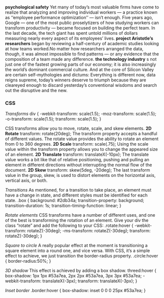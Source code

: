 **psychological safety**
Yet many of today’s most valuable firms have come to realize that analyzing and improving individual workers ­— a practice known as ‘‘employee performance optimization’’ — isn’t enough. 
Five years ago, Google — one of the most public proselytizers of how studying workers can transform productivity — became focused on building the perfect team. In the last decade, the tech giant has spent untold millions of dollars measuring nearly every aspect of its employees’ lives. 
**project Aristotle’s researchers**
began by reviewing a half-century of academic studies looking at how teams worked.No matter how researchers arranged the data, though, it was almost impossible to find patterns — or any evidence that the composition of a team made any difference.
**the technology industry**
s not just one of the fastest growing parts of our economy; it is also increasingly the world’s dominant commercial culture. And at the core of Silicon Valley are certain self-mythologies and dictums: Everything is different now, data reigns supreme, today’s winners deserve to triumph because they are cleareyed enough to discard yesterday’s conventional wisdoms and search out the disruptive and the new.

### CSS
*Transforms*
div {
  -webkit-transform: scale(1.5);
     -moz-transform: scale(1.5);
       -o-transform: scale(1.5);
          transform: scale(1.5);
}

CSS transforms allow you to move, rotate, scale, and skew elements.
**2D Rotate**
transform: rotate(20deg);
The transform property accepts a handful of different values. The rotate value provides the ability to rotate an element from 0 to 360 degrees. 
**2D Scale**
transform: scale(.75);
Using the scale value within the transform property allows you to change the appeared size of an element. 
**2D Translate**
transform: translateX(-10px);
The translate value works a bit like that of relative positioning, pushing and pulling an element in different directions without interrupting the normal flow of the document.
**2D Skew**
transform: skew(5deg, -20deg);
The last transform value in the group, skew, is used to distort elements on the horizontal axis, vertical axis, or both.

*Transitions*
As mentioned, for a transition to take place, an element must have a change in state, and different styles must be identified for each state. 
.box {
  background: #2db34a;
  transition-property: background;
  transition-duration: 1s;
  transition-timing-function: linear;
}

*Rotate elements*
CSS transforms have a number of different uses, and one of the best is transforming the rotation of an element. Give your div the class “rotate” and add the following to your CSS:
.rotate:hover
{
        -webkit-transform: rotateZ(-30deg);
        -ms-transform: rotateZ(-30deg);
        transform: rotateZ(-30deg);
}

*Square to circle*
A really popular effect at the moment is transitioning a square element into a round one, and vice versa. With CSS, it’s a simple effect to achieve, we just transition the border-radius property.
.circle:hover
{
        border-radius:50%;
}

*3D shadow*
This effect is achieved by adding a box shadow.
threed:hover
{
        box-shadow:
                1px 1px #53a7ea,
                2px 2px #53a7ea,
                3px 3px #53a7ea;
        -webkit-transform: translateX(-3px);
        transform: translateX(-3px);
}

*Inset border*
.border:hover
{
        box-shadow: inset 0 0 0 25px #53a7ea;
}

